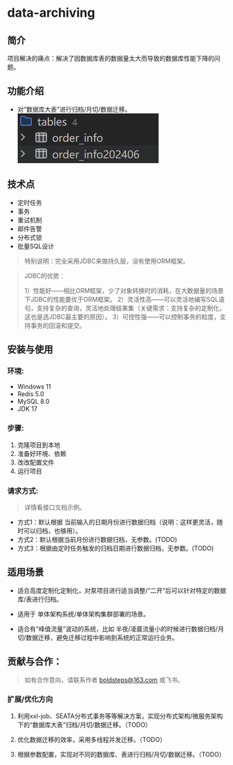 # 															data-archiving

## 简介

项目解决的痛点：解决了因数据库表的数据量太大而导致的数据库性能下降的问题。



## 功能介绍

- 对“数据库大表”进行归档/月切/数据迁移。
![输入图片说明](others/%E5%BD%92%E6%A1%A3%E6%95%88%E6%9E%9C.jpg)
  

  

## 技术点
- 定时任务
- 事务
- 重试机制
- 邮件告警
- 分布式锁
- 批量SQL设计
> 特别说明：完全采用JDBC来做持久层，没有使用ORM框架。

> JDBC的优势： 
>
> 1）性能好——相比ORM框架，少了对象转换时的消耗，在大数据量的场景下JDBC的性能要优于ORM框架。
> 2）灵活性高——可以灵活地编写SQL语句，支持复杂的查询，灵活地处理结果集（关键需求：支持复杂的定制化，这也是选JDBC最主要的原因）。
> 3）可控性强——可以控制事务的粒度，支持事务的回滚和提交。



## 安装与使用

### 环境:

- Windows 11
- Redis 5.0
- MySQL 8.0
- JDK 17

### 步骤:

1. 克隆项目到本地
2. 准备好环境、依赖
3. 改改配置文件
4. 运行项目

### 请求方式:

> 详情看接口文档示例。

- 方式1：默认根据 当前输入的日期月份进行数据归档（说明：这样更灵活，随时可以归档，也够用）。
- 方式2：默认根据当前月份进行数据归档，无参数。(TODO)
- 方式3：根据由定时任务触发的归档日期进行数据归档，无参数。(TODO)



## 适用场景
 - 适合高度定制化定制化，对泵项目进行适当调整/“二开”后可以针对特定的数据库/表进行归档。

 - 适用于 单体架构系统/单体架构集群部署的场景。

 - 适合有“峰值流量”波动的系统，比如 半夜/凌晨流量小的时候进行数据归档/月切/数据迁移，避免迁移过程中影响到系统的正常运行业务。

   


## 贡献与合作：
> 如有合作意向，请联系作者 boldsteps@163.com 或飞书。


### 扩展/优化方向

1. 利用xxl-job、SEATA分布式事务等等解决方案，实现分布式架构/微服务架构下的“数据库大表”归档/月切/数据迁移。（TODO）

2. 优化数据迁移的效率，采用多线程并发迁移。（TODO）

3. 根据参数配置，实现对不同的数据库、表进行归档/月切/数据迁移。（TODO）


